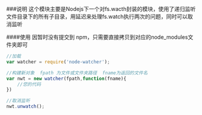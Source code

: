###说明
这个模块主要是Nodejs下一个对fs.wacth封装的模块，使用了递归监听文件目录下的所有子目录，用延迟来处理fs.watch执行两次的问题，同时可以取消监听

####使用
因暂时没有提交到 npm，只需要直接拷贝到对应的node_modules文件夹即可


```js
//加载
var watcher = require('node-watcher');

//构建新对象  fpath 为文件或文件夹路径  fname为返回的文件名
var nwt = new watcher(fpath,function(fname){
    //您的代码
})

//取消监听
nwt.unwatch();

